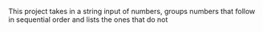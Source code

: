 This project takes in a string input of numbers, groups numbers that follow in sequential order and lists the ones that do not
